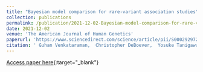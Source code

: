 ```yaml
---
title: "Bayesian model comparison for rare-variant association studies"
collection: publications
permalink: /publication/2021-12-02-Bayesian-model-comparison-for-rare-variant-association-studies
date: 2021-12-02
venue: 'The American Journal of Human Genetics'
paperurl: 'https://www.sciencedirect.com/science/article/pii/S0002929721004171'
citation: ' Guhan Venkataraman,  Christopher DeBoever,  Yosuke Tanigawa,  Matthew Aguirre,  Alexander Ioannidis,  Hakhamanesh Mostafavi,  Chris Spencer,  Timothy Poterba,  Carlos Bustamante,  Mark Daly,  Matti Pirinen,  Manuel Rivas, &quot;Bayesian model comparison for rare-variant association studies.&quot; The American Journal of Human Genetics, 2021.'
---
```

[Access paper here](https://www.sciencedirect.com/science/article/pii/S0002929721004171){:target="_blank"}
